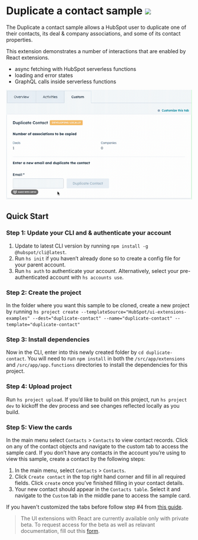 # Duplicate a contact sample ![](https://badgen.net/badge/-/TypeScript/blue?icon=typescript&label)

The Duplicate a contact sample allows a HubSpot user to duplicate one of their contacts, its deal & company associations, and some of its contact properties.

This extension demonstrates a number of interactions that are enabled by React extensions.

- async fetching with HubSpot serverless functions
- loading and error states
- GraphQL calls inside serverless functions

![Example gif of the Contact Duplicate component](images/example.gif)

## Quick Start

### Step 1: Update your CLI and & authenticate your account

1. Update to latest CLI version by running `npm install -g @hubspot/cli@latest`.
1. Run `hs init` if you haven’t already done so to create a config file for your parent account.
1. Run `hs auth` to authenticate your account. Alternatively, select your pre-authenticated account with `hs accounts use`.

### Step 2: Create the project

In the folder where you want this sample to be cloned, create a new project by running `hs project create --templateSource="HubSpot/ui-extensions-examples" --dest="duplicate-contact" --name="duplicate-contact" --template="duplicate-contact"`

### Step 3: Install dependencies

Now in the CLI, enter into this newly created folder by `cd duplicate-contact`. You will need to run `npm install` in both the `/src/app/extensions` and `/src/app/app.functions` directories to install the dependencies for this project.

### Step 4: Upload project

Run `hs project upload`. If you’d like to build on this project, run `hs project dev` to kickoff the dev process and see changes reflected locally as you build.

### Step 5: View the cards

In the main menu select `Contacts` > `Contacts` to view contact records. Click on any of the contact objects and navigate to the custom tab to access the sample card. If you don’t have any contacts in the account you’re using to view this sample, create a contact by the following steps:

1. In the main menu, select `Contacts` > `Contacts`.
2. Click `Create contact` in the top right hand corner and fill in all required fields. Click `create` once you’ve finished filling in your contact details.
3. Your new contact should appear in the `Contacts table`. Select it and navigate to the `Custom` tab in the middle pane to access the sample card.

If you haven't customized the tabs before follow step #4 from [this guide](https://developers.hubspot.com/docs/platform/ui-extensions-quickstart).

> The UI extensions with React are currently available only with private beta. To request access for the beta as well as relavant documentation, fill out this [form](https://forms.gle/WLfKffhoe1j5z2WRA).

